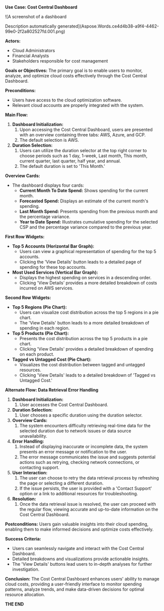 ﻿**Use Case: Cost Central Dashboard**

![A screenshot of a dashboard

Description automatically generated](Aspose.Words.ce4d4b38-a9f4-4462-99e0-2f2a802527fd.001.png)

**Actors:**

- Cloud Administrators
- Financial Analysts
- Stakeholders responsible for cost management

**Goals or Objectives:** The primary goal is to enable users to monitor, analyze, and optimize cloud costs effectively through the Cost Central Dashboard.

**Preconditions:**

- Users have access to the cloud optimization software.
- Relevant cloud accounts are properly integrated with the system.

**Main Flow:**

1. **Dashboard Initialization:**
   1. Upon accessing the Cost Central Dashboard, users are presented with an overview containing three tabs:  AWS, Azure, and GCP.
   1. The default selection is AWS.
1. **Duration Selection:**
   1. Users can utilize the duration selector at the top right corner to choose periods such as 1 day, 1-week, Last month, This month, current quarter, last quarter, half year, and annual.
   1. The default duration is set to 'This Month.'

**Overview Cards:**

- The dashboard displays four cards:
  - **Current Month To Date Spend:** Shows spending for the current month.
  - **Forecasted Spend:** Displays an estimate of the current month's spending.
  - **Last Month Spend:** Presents spending from the previous month and the percentage variance.
  - **Year to Date Spend:** Illustrates cumulative spending for the selected CSP and the percentage variance compared to the previous year.

**First Row Widgets:**

- **Top 5 Accounts (Horizontal Bar Graph):**
  - Users can view a graphical representation of spending for the top 5 accounts.
  - Clicking the 'View Details' button leads to a detailed page of spending for these top accounts.
- **Most Used Services (Vertical Bar Graph):**
  - Displays the highest spending on services in a descending order.
  - Clicking 'View Details' provides a more detailed breakdown of costs incurred on AWS services.

**Second Row Widgets:**

- **Top 5 Regions (Pie Chart):**
  - Users can visualize cost distribution across the top 5 regions in a pie chart.
  - The 'View Details' button leads to a more detailed breakdown of spending in each region.
- **Top 5 Products (Pie Chart):**
  - Presents the cost distribution across the top 5 products in a pie chart.
  - Clicking 'View Details' provides a detailed breakdown of spending on each product.
- **Tagged vs Untagged Cost (Pie Chart):**
  - Visualizes the cost distribution between tagged and untagged resources.
  - Clicking 'View Details' leads to a detailed breakdown of 'Tagged vs Untagged Cost.'

**Alternate Flow: Data Retrieval Error Handling** 

1. **Dashboard Initialization:**
   1. User accesses the Cost Central Dashboard.
1. **Duration Selection:**
   1. User chooses a specific duration using the duration selector.
1. **Overview Cards:**
   1. The system encounters difficulty retrieving real-time data for the selected duration due to network issues or data source unavailability.
1. **Error Handling:**
   1. Instead of displaying inaccurate or incomplete data, the system presents an error message or notification to the user.
   1. The error message communicates the issue and suggests potential actions such as retrying, checking network connections, or contacting support.
1. **User Interaction:**
   1. The user can choose to retry the data retrieval process by refreshing the page or selecting a different duration.
   1. If the issue persists, the user is provided with a 'Contact Support' option or a link to additional resources for troubleshooting.
1. **Resolution:**
   1. Once the data retrieval issue is resolved, the user can proceed with the regular flow, viewing accurate and up-to-date information on the Cost Central Dashboard.

**Postconditions:** Users gain valuable insights into their cloud spending, enabling them to make informed decisions and optimize costs effectively.

**Success Criteria:**

- Users can seamlessly navigate and interact with the Cost Central Dashboard.
- Detailed breakdowns and visualizations provide actionable insights.
- The 'View Details' buttons lead users to in-depth analyses for further investigation.

**Conclusion:** The Cost Central Dashboard enhances users' ability to manage cloud costs, providing a user-friendly interface to monitor spending patterns, analyze trends, and make data-driven decisions for optimal resource allocation.

**THE END**


